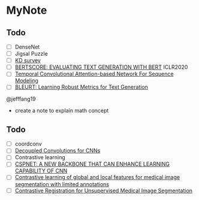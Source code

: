 # MyNote

## Todo
- [ ] DenseNet
- [ ] Jigsal Puzzle
- [ ] [KD survey](https://arxiv.org/pdf/2006.05525.pdf)
- [ ] [BERTSCORE: EVALUATING TEXT GENERATION WITH BERT](https://arxiv.org/pdf/1904.09675.pdf) ICLR2020
- [ ] [Temporal Convolutional Attention-based Network For Sequence Modeling](https://arxiv.org/abs/2002.12530)
- [ ] [BLEURT: Learning Robust Metrics for Text Generation](https://arxiv.org/pdf/2004.04696.pdf)

@jefffang19
- create a note to explain math concept
## Todo
- [ ] coordconv
- [ ] [Decoupled Convolutions for CNNs](https://aaai.org/ocs/index.php/AAAI/AAAI18/paper/download/16349/16736)
- [ ] Contrastive learning
- [ ] [CSPNET: A NEW BACKBONE THAT CAN ENHANCE LEARNING CAPABILITY OF CNN](https://arxiv.org/pdf/1911.11929.pdf)
- [ ] [Contrastive learning of global and local features for medical image segmentation with limited annotations](https://arxiv.org/pdf/2006.10511.pdf)
- [ ] [Contrastive Registration for Unsupervised Medical Image Segmentation](https://arxiv.org/pdf/2011.08894.pdf)
